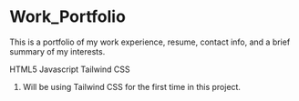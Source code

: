 # Work_Portfolio

This is a portfolio of my work experience, resume, contact info, and a brief summary of my interests.


<!-- Tech stack -->
HTML5
Javascript
Tailwind CSS


<!-- Side Notes -->
1) Will be using Tailwind CSS for the first time in this project.